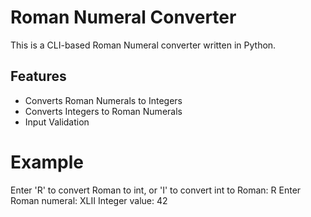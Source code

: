 # Roman Numeral Converter

This is a CLI-based Roman Numeral converter written in Python.

## Features

- Converts Roman Numerals to Integers
- Converts Integers to Roman Numerals
- Input Validation

# Example
Enter 'R' to convert Roman to int, or 'I' to convert int to Roman: R
Enter Roman numeral: XLII
Integer value: 42
